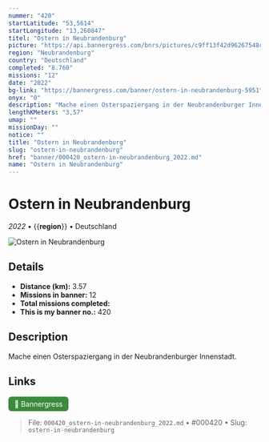 ```yaml
---
nummer: "420"
startLatitude: "53,5614"
startLongitude: "13,260847"
titel: "Ostern in Neubrandenburg"
picture: "https://api.bannergress.com/bnrs/pictures/c9ff13f42d96267548ce87bf7f4b0d2b"
region: "Neubrandenburg"
country: "Deutschland"
completed: "8.760"
missions: "12"
date: "2022"
bg-link: "https://bannergress.com/banner/ostern-in-neubrandenburg-5951"
onyx: "0"
description: "Mache einen Osterspaziergang in der Neubrandenburger Innenstadt."
lengthKMeters: "3,57"
umap: ""
missionDay: ""
notice: ""
title: "Ostern in Neubrandenburg"
slug: "ostern-in-neubrandenburg"
href: "banner/000420_ostern-in-neubrandenburg_2022.md"
name: "Ostern in Neubrandenburg"
---
```

# Ostern in Neubrandenburg

*2022* • {{__region__}} • Deutschland

![Ostern in Neubrandenburg](https://api.bannergress.com/bnrs/pictures/c9ff13f42d96267548ce87bf7f4b0d2b)



## Details
- **Distance (km):** 3.57
- **Missions in banner:** 12
- **Total missions completed:** 
- **This is my banner no.:** 420



## Description
Mache einen Osterspaziergang in der Neubrandenburger Innenstadt.



## Links
<a href="https://bannergress.com/banner/ostern-in-neubrandenburg-5951" target="_blank" style="display:inline-block;margin-right:8px;padding:6px 12px;background:#3c8b3c;color:#fff;text-decoration:none;border-radius:6px;">🔗 Bannergress</a>



> File: `000420_ostern-in-neubrandenburg_2022.md` • #000420 • Slug: `ostern-in-neubrandenburg`
